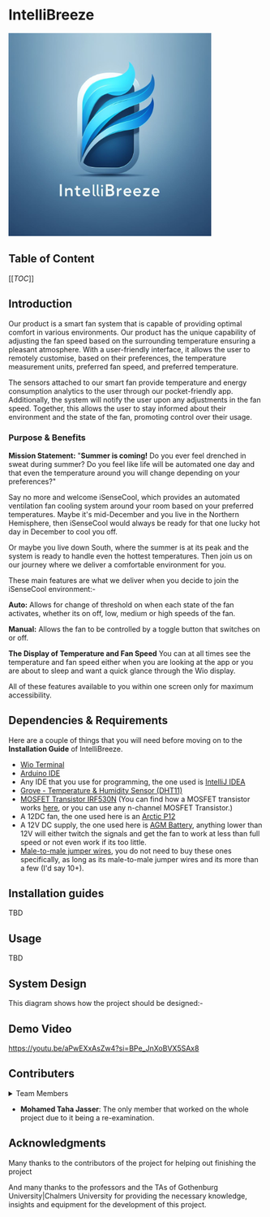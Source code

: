 # IntelliBreeze

<img src="graphics/logo.jpeg" alt="image info" width="400" height="400">

## Table of Content 

[[_TOC_]] 

## Introduction

Our product is a smart fan system that is capable of providing optimal comfort in various environments. Our product has the unique capability of adjusting the fan speed based on the surrounding temperature ensuring a pleasant atmosphere. With a user-friendly interface, it allows the user to remotely customise, based on their preferences, the temperature measurement units, preferred fan speed, and preferred temperature.

The sensors attached to our smart fan provide temperature and energy consumption analytics to the user through our pocket-friendly app. Additionally, the system will notify the user upon any adjustments in the fan speed. Together, this allows the user to stay informed about their environment and the state of the fan, promoting control over their usage.

### Purpose & Benefits

**Mission Statement:** "**Summer is coming!** Do you ever feel drenched in sweat during summer? Do you feel like life will be automated one day and that even the temperature around you will change depending on your preferences?"

Say no more and welcome iSenseCool, which provides an automated ventilation fan cooling system around your room based on your preferred temperatures. Maybe it's mid-December and you live in the Northern Hemisphere, then iSenseCool would always be ready for that one lucky hot day in December to cool you off.

Or maybe you live down South, where the summer is at its peak and the system is ready to handle even the hottest temperatures. Then join us on our journey where we deliver a comfortable environment for you.

These main features are what we deliver when you decide to join the iSenseCool environment:-

**Auto:** Allows for change of threshold on when each state of the fan activates, whether its on off, low, medium or high speeds of the fan.

**Manual:** Allows the fan to be controlled by a toggle button that switches on or off.

**The Display of Temperature and Fan Speed** You can at all times see the temperature and fan speed either when you are looking at the app or you are about to sleep and want a quick glance through the Wio display.

All of these features available to you within one screen only for maximum accessibility.

## Dependencies & Requirements

Here are a couple of things that you will need before moving on to the **Installation Guide** of IntelliBreeze.

- [Wio Terminal](https://www.seeedstudio.com/Wio-Terminal-p-4509.html)
- [Arduino IDE](https://www.arduino.cc/en/software)
- Any IDE that you use for programming, the one used is [IntelliJ IDEA](https://www.jetbrains.com/idea/)
- [Grove - Temperature & Humidity Sensor (DHT11)](https://wiki.seeedstudio.com/Grove-TemperatureAndHumidity_Sensor/)
- [MOSFET Transistor IRF530N](https://www.amazon.se/-/en/IRF530NPBF-IRF530N-0-127ohm-Transistor-Channel/dp/B0BDV8J5QF/ref=sr_1_3?crid=3UJUMYKXZTE0R&dib=eyJ2IjoiMSJ9.MWJESM82HU7d9rR4ILDMIHH7-v3n3CVpSa2uNZVN1f4W6_riGE8uMF-czT-HjiOPGvzhnBynddyqaPKgFk84_dcScA9-l32_M1jk3q3Y_q1QTf-__gUxvRVT9LiJhOnsIsHtMGXbXPo3MxW89kc4LEGlmd_RPAX3Vg2slZSLE1zmB7du4E2Qm6AH4QmuY213SqAPRPCzOntmfTlRRWKEsdy6U1iwUWqSGG7AOnlj1UbyrwfM5ftcr8RBrgKFKiSVVmEhzEQSqvI_c2fJCmc_o-viMeE9sK6wwqm8iNjcfzU.Vkp07Hqqmd-fIU9TA1hamBlmXBqw0rm9V_c6IIBT77A&dib_tag=se&keywords=irf530n+mosfet&qid=1723060443&sprefix=IRF530N%2Caps%2C102&sr=8-3) (You can find how a MOSFET transistor works [here](https://www.reddit.com/r/explainlikeimfive/comments/k2nwvg/eli5_how_do_mosfets_work/), or you can use any n-channel MOSFET Transistor.)
- A 12DC fan, the one used here is an [Arctic P12](https://www.arctic.de/en/P12/ACFAN00118A)
- A 12V DC supply, the one used here is [AGM Battery](https://www.clasohlson.com/se/AGM-batteri-12-V/p/36-5459), anything lower than 12V will either twitch the signals and get the fan to work at less than full speed or not even work if its too little. 
- [Male-to-male jumper wires](https://www.amazon.se/AZDelivery-kompatibel-Raspberry-Breadboard-inklusive/dp/B07KKJ69DV?source=ps-sl-shoppingads-lpcontext&ref_=fplfs&psc=1&smid=A1X7QLRQH87QA3), you do not need to buy these ones specifically, as long as its male-to-male jumper wires and its more than a few (I'd say 10+).

## Installation guides

TBD

## Usage

TBD

## System Design

This diagram shows how the project should be designed:-



## Demo Video

https://youtu.be/aPwEXxAsZw4?si=BPe_JnXoBVX5SAx8 

## Contributers

<details><summary>Team Members</summary>
</details>

- **Mohamed Taha Jasser**: The only member that worked on the whole project due to it being a re-examination.

## Acknowledgments

Many thanks to the contributors of the project for helping out finishing the project

And many thanks to the professors and the TAs of Gothenburg University|Chalmers University for providing the necessary knowledge, insights and equipment for the development of this project.
